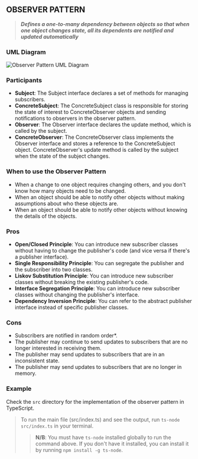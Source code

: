 ## OBSERVER PATTERN

> _**Defines a one-to-many dependency between objects so that when one object changes state, all its dependents are notified and updated automatically**_

### UML Diagram

![Observer Pattern UML Diagram](https://external-content.duckduckgo.com/iu/?u=https%3A%2F%2Ftse2.mm.bing.net%2Fth%3Fid%3DOIP.GbNqa6O70REmzGGqWCvQpQHaDn%26pid%3DApi&f=1&ipt=55879d35399185329c2c567507270e36633126dda982c75d9c9ffb508f705773&ipo=images)

### Participants

- **Subject**: The Subject interface declares a set of methods for managing subscribers.
- **ConcreteSubject**: The ConcreteSubject class is responsible for storing the state of interest to ConcreteObserver objects and sending notifications to observers in the observer pattern.
- **Observer**: The Observer interface declares the update method, which is called by the subject.
- **ConcreteObserver**: The ConcreteObserver class implements the Observer interface and stores a reference to the ConcreteSubject object. ConcreteObserver's update method is called by the subject when the state of the subject changes.

### When to use the Observer Pattern

- When a change to one object requires changing others, and you don't know how many objects need to be changed.
- When an object should be able to notify other objects without making assumptions about who these objects are.
- When an object should be able to notify other objects without knowing the details of the objects.

### Pros

- **Open/Closed Principle**: You can introduce new subscriber classes without having to change the publisher's code (and vice versa if there's a publisher interface).
- **Single Responsibility Principle**: You can segregate the publisher and the subscriber into two classes.
- **Liskov Substitution Principle**: You can introduce new subscriber classes without breaking the existing publisher's code.
- **Interface Segregation Principle**: You can introduce new subscriber classes without changing the publisher's interface.
- **Dependency Inversion Principle**: You can refer to the abstract publisher interface instead of specific publisher classes.

### Cons

- Subscribers are notified in random order\*.
- The publisher may continue to send updates to subscribers that are no longer interested in receiving them.
- The publisher may send updates to subscribers that are in an inconsistent state.
- The publisher may send updates to subscribers that are no longer in memory.

### Example

Check the `src` directory for the implementation of the observer pattern in TypeScript.

> To run the main file (src/index.ts) and see the output, run `ts-node src/index.ts` in your terminal.
>
> > **N/B**: You must have `ts-node` installed globally to run the command above. If you don't have it installed, you can install it by running `npm install -g ts-node`.
